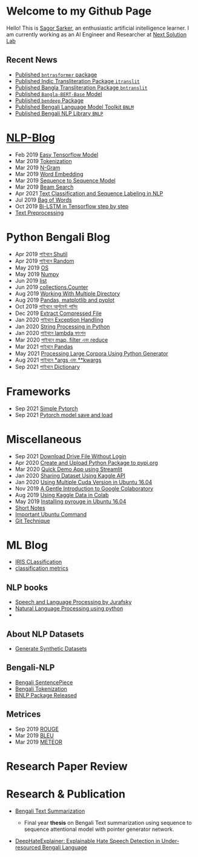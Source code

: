 # Welcome to my Github Page
Hello! This is [Sagor Sarker](https://www.linkedin.com/in/sagor-sarker/), an enthusiastic artificial initelligence learner.
I am currently working as an AI Engineer and Researcher at [Next Solution Lab](nextsolutionlab.com)

## Recent News
* [Published `bntrasformer` package](https://github.com/sagorbrur/bntransformer)
* [Published Indic Transliteration Package `itranslit`](https://github.com/sagorbrur/itranslit)
* [Published Bangla Transliteration Package `bntranslit`](https://github.com/sagorbrur/bntranslit)
* [Published `Bangla-BERT-Base` Model](https://github.com/sagorbrur/bangla-bert)
* [Published `bendeep` Package](https://github.com/sagorbrur/bendeep)
* [Published Bengali Language Model Toolkit `BNLM`](https://github.com/sagorbrur/bnlm)
* [Published Bengali NLP Library `BNLP`](https://github.com/sagorbrur/bnlp)


# [NLP-Blog](https://sagorbrur.github.io/blog/)
* Feb 2019 [Easy Tensorflow Model](easy-tensorflow.md)
* Mar 2019 [Tokenization](tokenization.md)
* Mar 2019 [N-Gram](ngram.md)
* Mar 2019 [Word Embedding](word-embedding.md)
* Mar 2019 [Sequence to Sequence Model](seq2seq-model)
* Mar 2019 [Beam Search](beamsearch.md)
* Apr 2021 [Text Classification and Sequence Labeling in NLP](nlp_blog/classification_seq_labeling.md)
* Jul 2019 [Bag of Words](bow.md)
* Oct 2019 [Bi-LSTM in Tensorflow step by step](nlp_blog/tensorflow-bi-lstm.md)
* [Text Preprocessing](preprocessing/text_preprocessing.md)


# Python Bengali Blog
* Apr 2019 [পাইথনে Shutil](python_bn/shutil.md)
* Apr 2019 [পাইথনে Random](python_bn/random.md)
* May 2019 [OS](python_bn/os_py.md)
* May 2019 [Numpy](python_bn/numpy.md)
* Jun 2019 [list](python_bn/list.md)
* Jun 2019 [collections.Counter](python_bn/collections_Counter.md)
* Aug 2019 [Working With Multiple Directory](python_bn/working_with_directory.md)
* Aug 2019 [Pandas, matplotlib and pyplot](python_bn/Pandas_and_matplotlib.md)
* Oct 2019 [পাইথনে আর্গুমেন্ট পাসিং](python_bn/python_argparse.md)
* Dec 2019 [Extract Compressed File](python_bn/extracting_python.md)
* Jan 2020 [পাইথনে Exception Handling](python_bn/exception_handling.md)
* Jan 2020 [String Processing in Python](python_bn/string_processing.md)
* Jan 2020 [পাইথনে lambda ফাংশন](python_bn/lambda.md)
* Mar 2020 [পাইথনে map, filter এবং reduce](python_bn/python_map_filter_reduce.md)
* Mar 2021 [পাইথনে Pandas](python_bn/pandas.md)
* May 2021 [Processing Large Corpora Using Python Generator](python_bn/generator_python.md)
* Aug 2021 [পাইথনে *args এবং **kwargs](python_bn/args_kwargs.md)
* Sep 2021 [পাইথনে Dictionary](python_bn/dictionary.md)

# Frameworks
* Sep 2021 [Simple Pytorch](frameworks/pytorch/simple_pytorch.md)
* Sep 2021 [Pytorch model save and load](frameworks/pytorch/pytorch_model_save_load.md)

# Miscellaneous
* Sep 2021 [Download Drive File Without Login](miscellaneous/download_drive_file.md)
* Apr 2020 [Create and Upload Python Package to pypi.org](miscellaneous/upload_pypi_package.md)
* Mar 2020 [Quick Demo App using Streamlit](miscellaneous/streamlit_intro.md)
* Jan 2020 [Sharing Dataset  Using Kaggle API](miscellaneous/share_data_kaggle.md)
* Jan 2020 [Using Multiple Cuda Version in Ubuntu 16.04](miscellaneous/using_multiple_cuda_ubuntu.md)
* Nov 2019 [A Gentle Introduction to Google Colaboratory](miscellaneous/colab_intro.md)
* Aug 2019 [Using Kaggle Data in Colab](miscellaneous/kaggle_data_colab.md)
* May 2019 [Installing pyrouge in Ubuntu 16.04](install_rouge.md)
* [Short Notes](tools_short_note/library_short.md)
* [Important Ubuntu Command](miscellaneous/im_ubuntu_command.md)
* [Git Technique](git/technique.md)

# ML Blog
* [IRIS CLassification](ml_blog/classification/iris_classification.md)
* [classification metrics](ml_blog/metrics/classification_metrics.md)

## NLP books
* [Speech and Language Processing by Jurafsky](https://web.stanford.edu/~jurafsky/slp3/ed3book.pdf)
* [Natural Language Processing using python](https://www.nltk.org/book/)
* 

## About NLP Datasets
* [Generate Synthetic Datasets](https://github.com/sagorbrur/Data_Generation)

## Bengali-NLP
* [Bengali SentencePiece](bengali_nlp/bengali_sentencepiece.md)
* [Bengali Tokenization](bengali-tokenization.md)
* [BNLP Package Released](https://github.com/sagorbrur/bnlp)

## Metrices
* Sep 2019 [ROUGE](rouge.md)
* Mar 2019 [BLEU](bleu.md)
* Mar 2019 [METEOR](meteor.md)

# Research Paper Review


# Research & Publication
* [Bengali Text Summarization](#research-&-publication)

  - Final year **thesis** on Bengali Text summarization using sequence to sequence attentional model with pointer generator network.

* [DeepHateExplainer: Explainable Hate Speech Detection in Under-resourced Bengali Language](https://arxiv.org/pdf/2012.14353.pdf)
  
  
